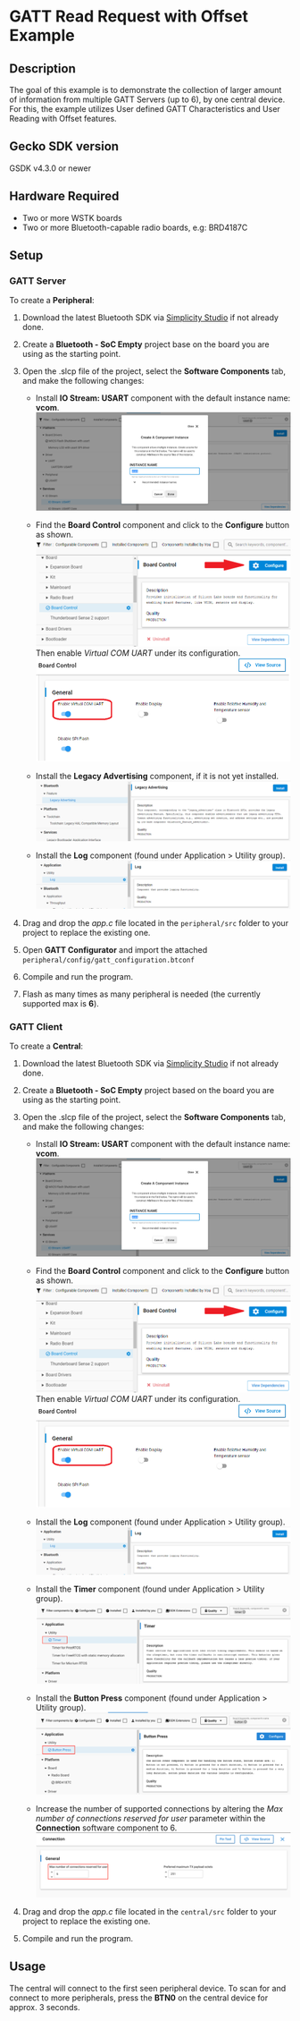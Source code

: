 
# GATT Read Request with Offset Example

## Description

The goal of this example is to demonstrate the collection of larger amount of information from multiple GATT Servers (up to 6), by one central device. For this, the example utilizes User defined GATT Characteristics and User Reading with Offset features.

## Gecko SDK version

GSDK v4.3.0 or newer

## Hardware Required

- Two or more WSTK boards
- Two or more Bluetooth-capable radio boards, e.g: BRD4187C

## Setup

### GATT Server

To create a **Peripheral**:

1. Download the latest Bluetooth SDK via [Simplicity Studio](https://www.silabs.com/products/development-tools/software/simplicity-studio) if not already done.
2. Create a **Bluetooth - SoC Empty** project base on the board you are using as the starting point.
3. Open the .slcp file of the project, select the **Software Components** tab, and make the following changes:

   - Install **IO Stream: USART** component with the default instance name: **vcom**.
    ![install_usart](images/install_usart.png)

   - Find the **Board Control** component and click to the **Configure** button as shown.
    ![board_control_configure](images/board_control_configure.png)  
    Then enable *Virtual COM UART* under its configuration.
    ![enable_vir_com](images/enable_vir_com.png)
 
   - Install the **Legacy Advertising** component, if it is not yet installed.
   ![legacy](images/legacy.png)

   - Install the **Log** component (found under Application > Utility group).
   ![log](images/log.png)

4. Drag and drop the *app.c* file located in the `peripheral/src` folder to your project to replace the existing one.
5. Open **GATT Configurator** and import the attached `peripheral/config/gatt_configuration.btconf`
6. Compile and run the program.
7. Flash as many times as many peripheral is needed (the currently supported max is **6**).

### GATT Client

To create a **Central**:

1. Download the latest Bluetooth SDK via [Simplicity Studio](https://www.silabs.com/products/development-tools/software/simplicity-studio) if not already done.
2. Create a **Bluetooth - SoC Empty** project based on the board you are using as the starting point.
3. Open the .slcp file of the project, select the **Software Components** tab, and make the following changes:

   - Install **IO Stream: USART** component with the default instance name: **vcom**.
    ![install_usart](images/install_usart.png)

   - Find the **Board Control** component and click to the **Configure** button as shown.
    ![board_control_configure](images/board_control_configure.png)  
    Then enable *Virtual COM UART* under its configuration.
    ![enable_vir_com](images/enable_vir_com.png)

   - Install the **Log** component (found under Application > Utility group).
   ![log](images/log.png)

   - Install the **Timer** component (found under Application > Utility group).
   ![app_timer](images/app_timer.png)

   - Install the **Button Press** component (found under Application > Utility group).
   ![button_press](images/button_press.png)

   - Increase the number of supported connections by altering the *Max number of connections reserved for user* parameter within the **Connection** software component to 6.
   ![max_connections](images/max_connections.png)

4. Drag and drop the *app.c* file located in the `central/src` folder to your project to replace the existing one.
5. Compile and run the program.

## Usage

The central will connect to the first seen peripheral device. To scan for and connect to more peripherals, press the **BTN0** on the central device for approx. 3 seconds.